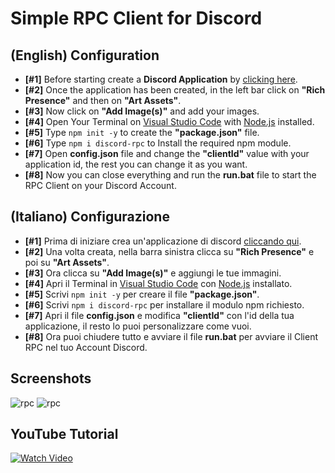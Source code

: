 # Simple RPC Client for Discord

## (English) Configuration
* **[#1]** Before starting create a **Discord Application** by [clicking here](https://discord.com/developers/applications).
* **[#2]** Once the application has been created, in the left bar click on **"Rich Presence"** and then on **"Art Assets"**.
* **[#3]** Now click on **"Add Image(s)"** and add your images.
* **[#4]** Open Your Terminal on [Visual Studio Code](https://code.visualstudio.com/download) with [Node.js](https://nodejs.org/it/download/) installed.
* **[#5]** Type `npm init -y` to create the **"package.json"** file.
* **[#6]** Type `npm i discord-rpc` to Install the required npm module.
* **[#7]** Open **config.json** file and change the **"clientId"** value with your application id, the rest you can change it as you want.
* **[#8]** Now you can close everything and run the **run.bat** file to start the RPC Client on your Discord Account.

## (Italiano) Configurazione
* **[#1]** Prima di iniziare crea un'applicazione di discord [cliccando qui](https://discord.com/developers/applications).
* **[#2]** Una volta creata, nella barra sinistra clicca su **"Rich Presence"** e poi su **"Art Assets"**.
* **[#3]** Ora clicca su **"Add Image(s)"** e aggiungi le tue immagini.
* **[#4]** Apri il Terminal in [Visual Studio Code](https://code.visualstudio.com/download) con [Node.js](https://nodejs.org/it/download/) installato.
* **[#5]** Scrivi `npm init -y` per creare il file **"package.json"**.
* **[#6]** Scrivi `npm i discord-rpc` per installare il modulo npm richiesto.
* **[#7]** Apri il file **config.json** e modifica **"clientId"** con l'id della tua applicazione, il resto lo puoi personalizzare come vuoi.
* **[#8]** Ora puoi chiudere tutto e avviare il file **run.bat** per avviare il Client RPC nel tuo Account Discord.

## Screenshots
![rpc](https://cdn.discordapp.com/attachments/795823689261776936/808400445629267988/rpc1.PNG)
![rpc](https://cdn.discordapp.com/attachments/795823689261776936/808406233354207232/rpc2.PNG)

## YouTube Tutorial
[![Watch Video](https://img.youtube.com/vi/-Si7GAwJwcI/0.jpg)](https://www.youtube.com/watch?v=-Si7GAwJwcI "Watch Video")
